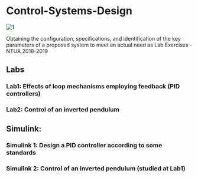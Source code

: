 # Control-Systems-Design

![1](https://user-images.githubusercontent.com/50829499/112726813-fc0ae100-8f27-11eb-8b93-fee6c6e06721.png)


Obtaining the configuration, specifications, and identification of the key parameters of a proposed system to meet an actual need as Lab Exercises - NTUA 2018-2019 

## Labs
### Lab1: Εffects of loop mechanisms employing feedback (PID controllers)

### Lab2: Control of an inverted pendulum


## Simulink:

### Simulink 1: Design a PID controller according to some standards

### Simulink 2: Control of an inverted pendulum (studied at Lab1)
